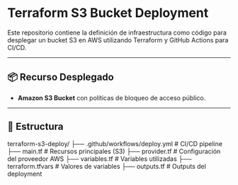 # Terraform S3 Bucket Deployment

Este repositorio contiene la definición de infraestructura como código para desplegar un bucket S3 en AWS utilizando Terraform y GitHub Actions para CI/CD.

---

## 📦 Recurso Desplegado

- **Amazon S3 Bucket** con políticas de bloqueo de acceso público.

---

## 🧩 Estructura

terraform-s3-deploy/
├── .github/workflows/deploy.yml # CI/CD pipeline
├── main.tf # Recursos principales (S3)
├── provider.tf # Configuración del proveedor AWS
├── variables.tf # Variables utilizadas
├── terraform.tfvars # Valores de variables
├── outputs.tf # Outputs del deployment

<!-- Triggered deploy -->
<!-- Triggered deploy 1 -->
<!-- Triggered deploy 2 -->